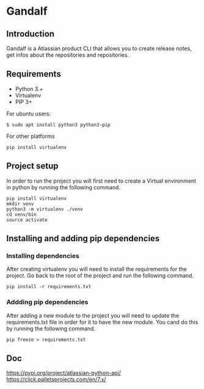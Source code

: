 # Gandalf
## Introduction
Gandalf is a Atlassian product CLI that allows you to create release notes, get infos about the repositories and repositories.
## Requirements
* Python 3.+
* Virtualenv
* PIP 3+

For ubuntu users:
```
$ sudo apt install python3 python3-pip
```
For other platforms
```
pip install virtualenv
```

## Project setup

In order to run the project you will first need to create a Virtual environment in python by running the following command.

```
pip install virtualenv
mkdir venv
python3 -m virtualenv ./venv
cd venv/bin
source activate
```

## Installing and adding pip dependencies
### Installing dependencies

After creating virtualenv you will need to install the requirements for the project. Go back to the root of the project and run the following command.

```
pip install -r requirements.txt
```

### Addding pip dependencies
After adding a new module to the project you will need to update the requirements.txt file in order for it to have the new module. You cand do this by running the following command.

```
pip freeze > requirements.txt
```


## Doc
https://pypi.org/project/atlassian-python-api/
https://click.palletsprojects.com/en/7.x/